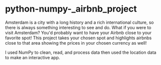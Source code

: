 # python-numpy-_airbnb_project
Amsterdam is a city with a long history and a rich international culture, so there is always something interesting to see and do. What if you were to visit Amsterdam? You'd probably want to have your Airbnb close to your favorite spot! This project takes your chosen spot and highlights airbnbs close to that area showing the prices in your chosen currency as well!

I used NumPy to clean, read, and process data then used the location data to make an interactive app.


